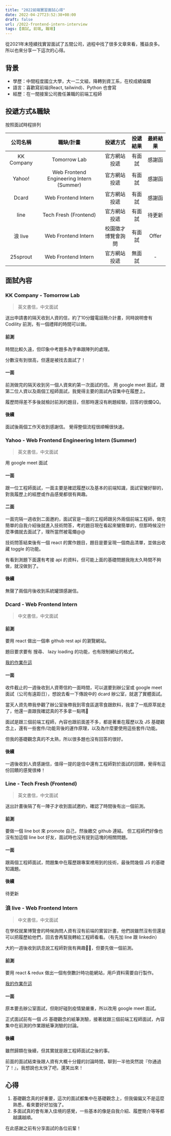 ```yaml
---
title: "2022前端實習面試心得"
date: 2022-04-27T23:52:38+08:00
draft: false
url: /2022-frontend-intern-interview
tags: [面試, 前端, 職場]
---
```


從2021年末陸續找實習面試了五間公司，過程中找了很多文章來看，獲益良多。
所以也來分享一下這次的心得。

## 背景
- 學歷：中間程度國立大學，大一二文組，降轉到資工系，在校成績偏爛
- 語言：喜歡寫前端(React, tailwind)、Python 也會寫
- 經歷：在一間接案公司擔任兼職的前端工程師

## 投遞方式&職缺
按照面試時程排列

|  **公司名稱**  |                **職缺/計畫**                 | **投遞方式**  | **投遞結果** | **最終結果** |
|:----------:|:----------------------------------------:|:---------:|:--------:|:--------:|
| KK Company |               Tomorrow Lab               |  官方網站投遞   |   有面試    |   感謝函    |
|   Yahoo!   | Web Frontend Engineering Intern (Summer) |  官方網站投遞   |   有面試    |   感謝函    |
|   Dcard    |           Web Frontend Intern            |  官方網站投遞   |   有面試    |   感謝函    |
|    line    |          Tech Fresh (Frontend)           |  官方網站投遞   |   有面試    |   待更新    |
|   浪 live   |           Web Frontend Intern            | 校園徵才博覽會詢問 |   有面試    |  Offer   |
|  25sprout  |           Web Frontend Intern            |  官方網站投遞   |   無面試    |    -     |

## 面試內容

### KK Company - Tomorrow Lab
> 英文書信，中文面試

送出申請書的隔天收到人資的信，約了10分鐘電話簡介計畫，同時說明會有 Codility 前測，有一個禮拜的時間可以做。
#### 前測
時間比較久遠，但印象中考題多為字串跟陣列的處理。

分數沒有到很高，但還是被找去面試了！
#### 一面
前測做完的隔天收到另一個人資來約第一次面試的信。
用 google meet 面試，跟第二位人資以及兩個工程師面試，我覺得主要的面試內容集中在履歷上。

履歷問得差不多後就檢討前測的題目，但那時還沒有刷題經驗，回答的很爛QQ。

#### 後續
面試後兩個工作天收到感謝信。
覺得整個流程很順暢很快速。


### Yahoo - Web Frontend Engineering Intern (Summer)
> 英文書信，中文面試

用 google meet 面試
#### 一面
跟一位工程師面試，一面主要是確認履歷以及基本的前端知識，面試官蠻好聊的，對我履歷上的經歷或作品感覺都很有興趣。

#### 二面
一面完隔一週收到二面邀約，面試官是一面的工程師跟另外兩個前端工程師，做完簡單的自我介紹後就進入技術問答，考的題目現在看起來蠻簡單的，但那時候沒什麼準備就去面試了，理所當然被電爛@@

技術問答結束後有一個 react 的實作題目，題目是要呈現一個商品清單，並做出收藏 toggle 的功能。

有看到測題下面還有考接 api 的資料，但可能上面的基礎問題我拖太久時間不夠做，就沒做到了。

#### 後續
無聲了兩個月後收到系統罐頭感謝信。

### Dcard - Web Frontend Intern
> 中文書信，中文面試

#### 前測
要用 react 做出一個串 github rest api 的瀏覽網站。

題目要求要有 搜尋、 lazy loading 的功能，也有限制網址的格式。

[我的作業在這](https://dcard-hw.chiendavid.com/)

#### 一面
收件截止的一週後收到人資寄信約一面時間，可以選要到辦公室或 google meet 面試（公司有遠距日），想說去看一下傳說中的 dcard 辦公室，就選了實體面試。

當天人資先帶我參觀了辦公室後帶我到零食區選零食跟飲料，我拿了一瓶原萃就走了，他還一直跟我確認真的不多拿一點嗎🤣

面試是跟三個前端工程師，內容也跟前面差不多，都是著重在履歷以及 JS 基礎觀念上，還有一些套件/功能背後的運作原理，以及為什麼要使用這些套件/功能。

但我的基礎觀念真的不太熟，所以很多題也沒有回答的很好。


#### 後續
一週後收到人資感謝信，值得一提的是信中還有工程師對於面試的回饋，覺得有這份回饋的感覺很棒！

### Line - Tech Fresh (Frontend)
> 英文書信，中文面試

送出計畫後隔了有一陣子才收到面試邀約，確認了時間後有出一個前測。
#### 前測
要做一個 line bot 來 promote 自己，然後繳交 github 連結。
但工程師們好像也沒有加這個 line bot 好友，面試時也沒有提到這塊的相關問題。
#### 一面
跟兩個工程師面試，問題集中在履歷跟專案裡用到的技術，最後問幾個 JS 的基礎知識題。

#### 後續
待更新

### 浪 live - Web Frontend Intern
> 中文書信，中文面試

在學校就業博覽會的時候詢問人資有沒有前端的實習計畫，他們說雖然沒有但還是可以把履歷給他們，回去會再幫我轉給工程師看看。（有先加 line 跟 linkedin）

大約一週後收到訊息說工程師對我有興趣🤣🤣，但要先做一個前測。

#### 前測
要用 react & redux 做出一個有倒數計時功能網站，用戶資料需要自行製作。

[我的作業在這](https://lottery.chiendavid.com/)

#### 一面
原本要去辦公室面試，但剛好碰到疫情變嚴重，所以改用 google meet 面試。

正式面試前有一個 JS 基礎觀念的紙筆測驗，接著就跟三個前端工程師面試，內容集中在前測的作業跟紙筆測驗的討論。


#### 後續
雖然歸類在後續，但其實就是跟工程師面試之後的事。

前面的面試結束後跟人資有大概十分鐘的討論時間，聊到一半他突然說『你通過了！』，我想說也太快了吧，還笑出來！

## 心得

1. 基礎觀念真的好重要，這次的面試都集中在基礎觀念上，但我偏偏又不是這麼熟悉，看來要好好加強了。
2. 多面試真的會有漸入佳境的感覺，一些基本的像是自我介紹、履歷簡介等等都越講越順。

在此感謝之前有分享面試的各位前輩！